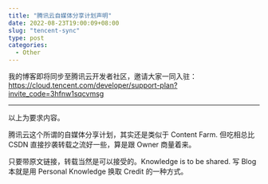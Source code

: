 ```yaml
---    
title: "腾讯云自媒体分享计划声明"
date: 2022-08-23T19:00:09+08:00
slug: "tencent-sync"
type: post  
categories:  
  - Other
---  
```


我的博客即将同步至腾讯云开发者社区，邀请大家一同入驻：https://cloud.tencent.com/developer/support-plan?invite_code=3hfnw1sqcvmsg

---

以上为要求内容。

腾讯云这个所谓的自媒体分享计划，其实还是类似于 Content Farm. 但吃相总比 CSDN 直接抄袭转载之流好一些，算是跟 Owner 商量着来。

只要带原文链接，转载当然是可以接受的。Knowledge is to be shared. 写 Blog 本就是用 Personal Knowledge 换取 Credit 的一种方式。
